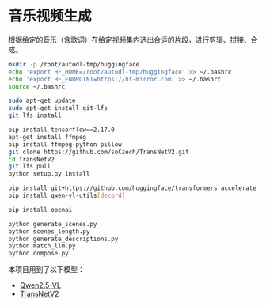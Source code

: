 # 音乐视频生成

根据给定的音乐（含歌词）在给定视频集内选出合适的片段，进行剪辑、拼接、合成。

```sh
mkdir -p /root/autodl-tmp/huggingface
echo 'export HF_HOME=/root/autodl-tmp/huggingface' >> ~/.bashrc
echo 'export HF_ENDPOINT=https://hf-mirror.com' >> ~/.bashrc
source ~/.bashrc
```

```sh
sudo apt-get update
sudo apt-get install git-lfs
git lfs install
```

```sh
pip install tensorflow==2.17.0
apt-get install ffmpeg
pip install ffmpeg-python pillow
git clone https://github.com/soCzech/TransNetV2.git
cd TransNetV2
git lfs pull
python setup.py install
```

```sh
pip install git+https://github.com/huggingface/transformers accelerate flash-attn
pip install qwen-vl-utils[decord]
```

```sh
pip install openai
```

```sh
python generate_scenes.py
python scenes_length.py
python generate_descriptions.py
python match_llm.py
python compose.py
```

本项目用到了以下模型：

- [Qwen2.5-VL](https://github.com/QwenLM/Qwen2.5-VL)
- [TransNetV2](https://github.com/soCzech/TransNetV2)